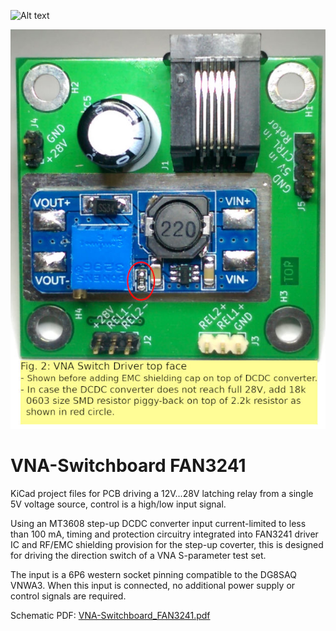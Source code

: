![Alt text](title.jpg?raw=true "Title Image")

![Alt text](VNA-Switchboard_TOP.jpg?raw=true "Image VNA-Switchboard TOP face")

# VNA-Switchboard FAN3241
KiCad project files for PCB driving a 12V...28V latching relay
from a single 5V voltage source, control is a high/low input signal.

Using an MT3608 step-up DCDC converter input current-limited
to less than 100 mA, timing and protection circuitry integrated
into FAN3241 driver IC and RF/EMC shielding provision for the
step-up coverter, this is designed for driving the direction
switch of a VNA S-parameter test set.

The input is a 6P6 western socket pinning compatible to the
DG8SAQ VNWA3. When this input is connected, no additional power
supply or control signals are required.

Schematic PDF: [VNA-Switchboard_FAN3241.pdf](VNA-Switchboard_FAN3241.pdf)
